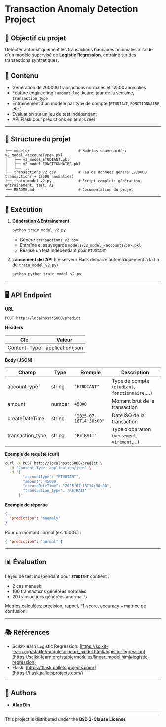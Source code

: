 # Transaction Anomaly Detection Project

## 🎯 Objectif du projet

Détecter automatiquement les transactions bancaires anormales à l'aide d'un modèle supervisé de **Logistic Regression**, entraîné sur des transactions synthétiques.

## 📝 Contenu

* Génération de 200000 transactions normales et 12500 anomalies
* Feature engineering : `amount_log`, heure, jour de la semaine, `transaction_type`
* Entraînement d'un modèle par type de compte (`ETUDIANT`, `FONCTIONNAIRE`, etc.)
* Évaluation sur un jeu de test indépendant
* API Flask pour prédictions en temps réel

---

## 📁 Structure du projet

```
├── models/                      # Modèles sauvegardés: v2_model_<accountType>.pkl
│   ├── v2_model_ETUDIANT.pkl
│   ├── v2_model_FONCTIONNAIRE.pkl
│   └── ...
├── transactions_v2.csv          # Jeu de données généré (200000 transactions + 12500 anomalies)
├── train_model_v2.py            # Script complet: génération, entraînement, test, AI
└── README.md                    # Documentation du projet
```

---

## 🚀 Exécution

1. **Génération & Entraînement**

   ```bash
   python train_model_v2.py
   ```

   * Génère `transactions_v2.csv`
   * Entraîne et sauvegarde `models/v2_model_<accountType>.pkl`
   * Réalise un test indépendant pour `ETUDIANT`

2. **Lancement de l’API**
   (Le serveur Flask démarre automatiquement à la fin de `train_model_v2.py`)

   ```bash
   python python train_model_v2.py

   ```

---

## 🖥️ API Endpoint

**URL**

```
POST http://localhost:5000/predict
```

**Headers**

| Clé          | Valeur           |
|--------------|------------------|
| Content-Type | application/json |

**Body (JSON)**

| Champ             | Type   | Exemple                 | Description                                    |
|-------------------|--------|-------------------------|------------------------------------------------|
| accountType       | string | `"ETUDIANT"`            | Type de compte (`etudiant`, `fonctionnaire`,…) |
| amount            | number | `45000`                 | Montant brut de la transaction                 |
| createDateTime    | string | `"2025-07-18T14:30:00"` | Date ISO de la transaction                     |
| transaction\_type | string | `"RETRAIT"`             | Type d’opération (`versement`, `virement`,…)   |

**Exemple de requête (curl)**

```bash
curl -X POST http://localhost:5000/predict \
  -H "Content-Type: application/json" \
  -d '{
        "accountType": "ETUDIANT",
        "amount": 45000,
        "createDateTime": "2025-07-18T14:30:00",
        "transaction_type": "RETRAIT"
      }'
```

**Exemple de réponse**

```json
{
  "prediction": "anomaly"
}
```

Pour un montant normal (ex. 1500€) :

```json
{ "prediction": "normal" }
```

---

## 📊 Évaluation

Le jeu de test indépendant pour **`ETUDIANT`** contient :

* 2 cas manuels
* 100 transactions générées normales
* 20 transactions générées anormales

Metrics calculées: précision, rappel, F1-score, accuracy + matrice de confusion.

---

## 📚 Références

* Scikit-learn Logistic Regression: [https://scikit-learn.org/stable/modules/linear\_model.html#logistic-regression](https://scikit-learn.org/stable/modules/linear_model.html#logistic-regression)
* Flask: [https://flask.palletsprojects.com/](https://flask.palletsprojects.com/)

---

## 👤 Authors
- **Alae Din**   

---

This project is distributed under the **BSD 3-Clause License**.
